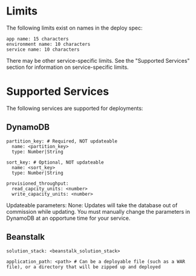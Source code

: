 # Limits
The following limits exist on names in the deploy spec:
```
app name: 15 characters
environment name: 10 characters
service name: 10 characters
```
There may be other service-specific limits. See the "Supported Services" section for information on service-specific limits.

# Supported Services
The following services are supported for deployments:

## DynamoDB
```
partition_key: # Required, NOT updateable
  name: <partition_key>
  type: Number|String

sort_key: # Optional, NOT updateable
  name: <sort_key> 
  type: Number|String

provisioned_throughput:
  read_capcity_units: <number>
  write_capacity_units: <number>
```

Updateable parameters:
None: Updates will take the database out of commission while updating. You must manually change the parameters in DynamoDB at an opportune time for your service.

## Beanstalk
```
solution_stack: <beanstalk_solution_stack>

application_path: <path> # Can be a deployable file (such as a WAR file), or a directory that will be zipped up and deployed


```